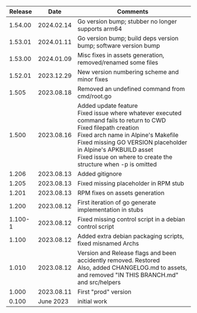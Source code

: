 | Release | Date       | Comments                                                                                                                                                                                                                                                                                                 |
|---------|------------|----------------------------------------------------------------------------------------------------------------------------------------------------------------------------------------------------------------------------------------------------------------------------------------------------------|
| 1.54.00 | 2024.02.14 | Go version bump; stubber no longer supports arm64                                                                                                                                                                                                                                                        |
| 1.53.01 | 2024.01.11 | Go version bump; build deps version bump; software version bump                                                                                                                                                                                                                                          |
| 1.53.00 | 2024.01.09 | Misc fixes in assets generation, removed/renamed some files                                                                                                                                                                                                                                              |
| 1.52.01 | 2023.12.29 | New version numbering scheme and minor fixes                                                                                                                                                                                                                                                             |
| 1.505   | 2023.08.18 | Removed an undefined command from cmd/root.go                                                                                                                                                                                                                                                            |
| 1.500   | 2023.08.16 | Added update feature<br/>Fixed issue where whatever executed command fails to return to CWD<br/>Fixed filepath creation<br/>Fixed arch name in Alpine's Makefile<br/>Fixed missing GO VERSION placeholder in Alpine's APKBUILD asset<br/>Fixed issue on where to create the structure when -p is omitted |
| 1.206   | 2023.08.13 | Added gitignore                                                                                                                                                                                                                                                                                          |
| 1.205   | 2023.08.13 | Fixed missing placeholder in RPM stub                                                                                                                                                                                                                                                                    |
| 1.201   | 2023.08.13 | RPM fixes on assets generation                                                                                                                                                                                                                                                                           |
| 1.200   | 2023.08.12 | First iteration of go generate implementation in stubs                                                                                                                                                                                                                                                   |
| 1.100-1 | 2023.08.12 | Fixed missing control script in a debian control script                                                                                                                                                                                                                                                  |
| 1.100   | 2023.08.12 | Added extra debian packaging scripts, fixed misnamed Archs                                                                                                                                                                                                                                               |
| 1.010   | 2023.08.12 | Version and Release flags and been accidently removed. Restored<br/>Also, added CHANGELOG.md to assets, and removed "IN THIS BRANCH.md" and src/helpers                                                                                                                                                  |
| 1.000   | 2023.08.11 | First "prod" version                                                                                                                                                                                                                                                                                     |
| 0.100   | June 2023  | initial work                                                                                                                                                                                                                                                                                             |

